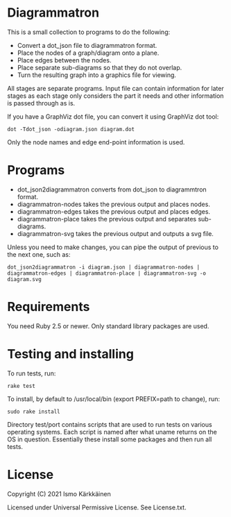 # Diagrammatron

This is a small collection to programs to do the following:
- Convert a dot_json file to diagrammatron format.
- Place the nodes of a graph/diagram onto a plane.
- Place edges between the nodes.
- Place separate sub-diagrams so that they do not overlap.
- Turn the resulting graph into a graphics file for viewing.

All stages are separate programs. Input file can contain information for
later stages as each stage only considers the part it needs and other
information is passed through as is.

If you have a GraphViz dot file, you can convert it using GraphViz dot tool:

    dot -Tdot_json -odiagram.json diagram.dot

Only the node names and edge end-point information is used.

# Programs

* dot_json2diagrammatron converts from dot_json to diagrammtron format.
* diagrammatron-nodes takes the previous output and places nodes.
* diagrammatron-edges takes the previous output and places edges.
* diagrammatron-place takes the previous output and separates sub-diagrams.
* diagrammatron-svg takes the previous output and outputs a svg file.

Unless you need to make changes, you can pipe the output of previous to the
next one, such as:

    dot_json2diagrammatron -i diagram.json | diagrammatron-nodes | diagrammatron-edges | diagrammatron-place | diagrammatron-svg -o diagram.svg

# Requirements

You need Ruby 2.5 or newer. Only standard library packages are used.

# Testing and installing

To run tests, run:

    rake test

To install, by default to /usr/local/bin (export PREFIX=path to change), run:

    sudo rake install

Directory test/port contains scripts that are used to run tests on various
operating systems. Each script is named after what uname returns on the OS
in question. Essentially these install some packages and then run all tests.

# License

Copyright (C) 2021 Ismo Kärkkäinen

Licensed under Universal Permissive License. See License.txt.

